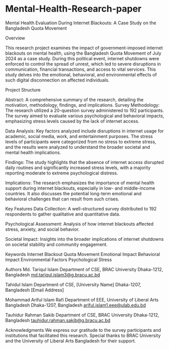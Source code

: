 # Mental-Health-Research-paper

Mental Health Evaluation During Internet Blackouts: A Case Study on the Bangladesh Quota Movement

Overview

This research project examines the impact of government-imposed internet blackouts on mental health, using the Bangladesh Quota Movement of July 2024 as a case study. During this political event, internet shutdowns were enforced to control the spread of unrest, which led to severe disruptions in communication, financial transactions, and access to vital services. This study delves into the emotional, behavioral, and environmental effects of such digital disconnection on affected individuals.


Project Structure


Abstract: A comprehensive summary of the research, detailing the motivation, methodology, findings, and implications.
Survey Methodology: The research utilized a 20-question survey administered to 192 participants. The survey aimed to evaluate various psychological and behavioral impacts, emphasizing stress levels caused by the lack of internet access.


Data Analysis: Key factors analyzed include disruptions in internet usage for academic, social media, work, and entertainment purposes. The stress levels of participants were categorized from no stress to extreme stress, and the results were analyzed to understand the broader societal and mental health implications.

Findings: The study highlights that the absence of internet access disrupted daily routines and significantly increased stress levels, with a majority reporting moderate to extreme psychological distress.

Implications: The research emphasizes the importance of mental health support during internet blackouts, especially in low- and middle-income countries. It also discusses the potential long-term emotional and behavioral challenges that can result from such crises.


Key Features
Data Collection: A well-structured survey distributed to 192 respondents to gather qualitative and quantitative data.

Psychological Assessment: Analysis of how internet blackouts affected stress, anxiety, and social behavior.

Societal Impact: Insights into the broader implications of internet shutdowns on societal stability and community engagement.


Keywords
Internet Blackout
Quota Movement
Emotional Impact
Behavioral Impact
Environmental Factors
Psychological Stress


Authors
Md. Tariqul Islam
Department of CSE, BRAC University
Dhaka-1212, Bangladesh
md.tariqul.islam3@g.bracu.ac.bd


Tahidul Islam
Department of CSE, [University Name]
Dhaka-1207, Bangladesh
[Email Address]


Mohammad Ariful Islam Rafi
Department of EEE, University of Liberal Arts Bangladesh
Dhaka-1207, Bangladesh
ariful.islam1.eee@ulab.edu.bd


Tauhidur Rahman Sakib
Department of CSE, BRAC University
Dhaka-1212, Bangladesh
tauhidur.rahman.sakib@g.bracu.ac.bd



Acknowledgments
We express our gratitude to the survey participants and institutions that facilitated this research. Special thanks to BRAC University and the University of Liberal Arts Bangladesh for their support.
